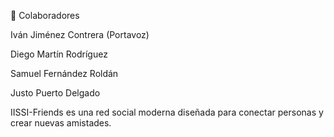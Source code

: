 👥 Colaboradores

Iván Jiménez Contrera (Portavoz)

Diego Martín Rodríguez

Samuel Fernández Roldán

Justo Puerto Delgado

IISSI-Friends es una red social moderna diseñada para conectar personas y crear nuevas amistades.
